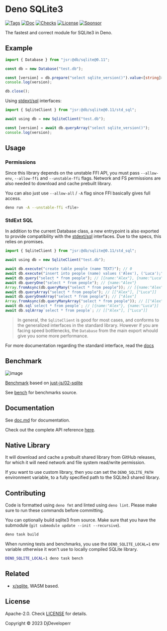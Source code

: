 # Deno SQLite3

[![Tags](https://img.shields.io/github/release/denodrivers/sqlite3)](https://github.com/denodrivers/sqlite3/releases)
[![Doc](https://doc.deno.land/badge.svg)](https://doc.deno.land/https/deno.land/x/sqlite3@0.11.1/mod.ts)
[![Checks](https://github.com/denodrivers/sqlite3/actions/workflows/ci.yml/badge.svg)](https://github.com/denodrivers/sqlite3/actions/workflows/ci.yml)
[![License](https://img.shields.io/github/license/denodrivers/sqlite3)](https://github.com/denodrivers/sqlite3/blob/master/LICENSE)
[![Sponsor](https://img.shields.io/static/v1?label=Sponsor&message=%E2%9D%A4&logo=GitHub&color=%23fe8e86)](https://github.com/sponsors/DjDeveloperr)

The fastest and correct module for SQLite3 in Deno.

## Example

```ts
import { Database } from "jsr:@db/sqlite@0.11";

const db = new Database("test.db");

const [version] = db.prepare("select sqlite_version()").value<[string]>()!;
console.log(version);

db.close();
```

Using [stdext/sql](https://jsr.io/@stdext/sql) interfaces:

```ts
import { SqliteClient } from "jsr:@db/sqlite@0.11/std_sql";

await using db = new SqliteClient("test.db");

const [version] = await db.queryArray("select sqlite_version()");
console.log(version);
```

## Usage

### Permissions

Since this library depends on the unstable FFI API, you must pass `--allow-env`,
`--allow-ffi` and `--unstable-ffi` flags. Network and FS permissions are also
needed to download and cache prebuilt library.

You can also just use `--allow-all` / `-A` flag since FFI basically gives full
access.

```sh
deno run -A --unstable-ffi <file>
```

### StdExt SQL

In addition to the current Database class, a new entrypoint is also exported to
provide compatibility with the [stdext/sql](https://jsr.io/@stdext/sql)
interfaces. Due to the specs, this relies on promises.

```ts
import { SqliteClient } from "jsr:@db/sqlite@0.11/std_sql";

await using db = new SqliteClient("test.db");

await db.execute("create table people (name TEXT)"); // 0
await db.execute("insert into people (name) values ('Alex'), ('Luca');"); // 2
await db.query("select * from people"); // [{name:"Alex"}, {name:"Luca"}]
await db.queryOne("select * from people"); // {name:"Alex"}
Array.fromAsync(db.queryMany("select * from people")); // [{name:"Alex"}, {name:"Luca"}]
await db.queryArray("select * from people"); // [["Alex"], ["Luca"]]
await db.queryOneArray("select * from people"); // ["Alex"]
Array.fromAsync(db.queryManyArray("select * from people")); // [["Alex"], ["Luca"]]
await db.sql`select * from people`; // [{name:"Alex"}, {name:"Luca"}]
await db.sqlArray`select * from people`; // [["Alex"], ["Luca"]]
```

> In general, the `SqliteClient` is good for most cases, and conforms to the
> generalized interfaces in the standard library. However if you are facing
> speed bottlenecks, the `Database` from the main export whould give you some
> more performance.

For more documentation regarding the standard interface, read the
[docs](https://jsr.io/@stdext/sql)

## Benchmark

![image](./bench/results.png)

[Benchmark](./bench) based on
[just-js/02-sqlite](https://just-js.github.io/benchmarks/02-sqlite.html)

See [bench](./bench) for benchmarks source.

## Documentation

See [doc.md](https://github.com/denodrivers/sqlite3/blob/main/doc.md) for
documentation.

Check out the complete API reference
[here](https://doc.deno.land/https://deno.land/x/sqlite3@0.11.1/mod.ts).

## Native Library

It will download and cache a prebuilt shared library from GitHub releases, for
which it will need network and file system read/write permission.

If you want to use custom library, then you can set the `DENO_SQLITE_PATH`
environment variable, to a fully specified path to the SQLite3 shared library.

## Contributing

Code is formatted using `deno fmt` and linted using `deno lint`. Please make
sure to run these commands before committing.

You can optionally build sqlite3 from source. Make sure that you have the
submodule (`git submodule update --init --recursive`).

```sh
deno task build
```

When running tests and benchmarks, you use the `DENO_SQLITE_LOCAL=1` env
variable otherwise it won't use to locally compiled SQLite library.

```sh
DENO_SQLITE_LOCAL=1 deno task bench
```

## Related

- [x/sqlite](https://deno.land/x/sqlite), WASM based.

## License

Apache-2.0. Check [LICENSE](./LICENSE) for details.

Copyright © 2023 DjDeveloperr
